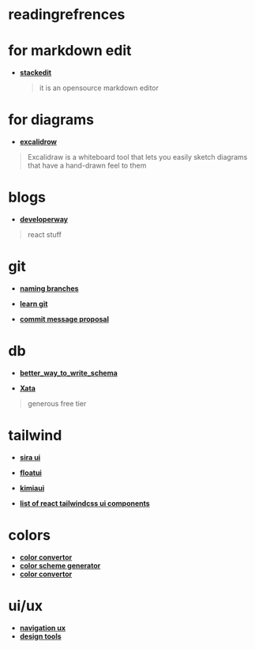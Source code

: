 # readingrefrences

# for markdown edit

- [**stackedit**](https://stackedit.io/app#)

  > it is an opensource markdown editor

# for diagrams

- [**excalidrow**](https://excalidraw.com/)

> Excalidraw is a whiteboard tool that lets you easily sketch diagrams that have a hand-drawn feel to them

# blogs

- [**developerway**](https://www.developerway.com/)

> react stuff

# git

- [**naming branches**](https://tilburgsciencehub.com/topics/automation/version-control/advanced-git/naming-git-branches/)

- [**learn git**](https://www.atlassian.com/git/tutorials)

- [**commit message proposal**](https://gist.github.com/abravalheri/34aeb7b18d61392251a2)

# db

- [**better_way_to_write_schema**](https://www.sisense.com/blog/better-sql-schema/)

- [**Xata**](https://xata.io/pricing)

> generous free tier

# tailwind

- [**sira ui**](https://sira.riazer.com/)

- [**floatui**](https://floatui.com/components)

- [**kimiaui**](https://kimia-ui.vercel.app/components/accordion)

- [**list of react tailwindcss ui components**](https://github.com/hevar/awesome-react-tailwindcss-ui-components)

# colors
- [**color convertor**](https://htmlcolors.com/hex-to-hsl)
- [**color scheme generator**](https://colorffy.com/color-scheme-generator?color=dedede)
- [**color convertor**](https://colordesigner.io/convert/hsltohex)

# ui/ux
- [**navigation ux**](https://userpilot.com/blog/navigation-ux/)
- [**design tools**](https://toools.design/)

